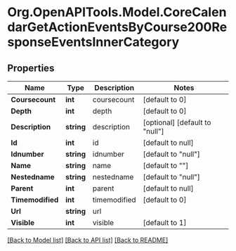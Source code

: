 # Org.OpenAPITools.Model.CoreCalendarGetActionEventsByCourse200ResponseEventsInnerCategory

## Properties

Name | Type | Description | Notes
------------ | ------------- | ------------- | -------------
**Coursecount** | **int** | coursecount | [default to 0]
**Depth** | **int** | depth | [default to 0]
**Description** | **string** | description | [optional] [default to "null"]
**Id** | **int** | id | [default to null]
**Idnumber** | **string** | idnumber | [default to "null"]
**Name** | **string** | name | [default to ""]
**Nestedname** | **string** | nestedname | [default to "null"]
**Parent** | **int** | parent | [default to null]
**Timemodified** | **int** | timemodified | [default to 0]
**Url** | **string** | url | 
**Visible** | **int** | visible | [default to 1]

[[Back to Model list]](../README.md#documentation-for-models) [[Back to API list]](../README.md#documentation-for-api-endpoints) [[Back to README]](../README.md)

